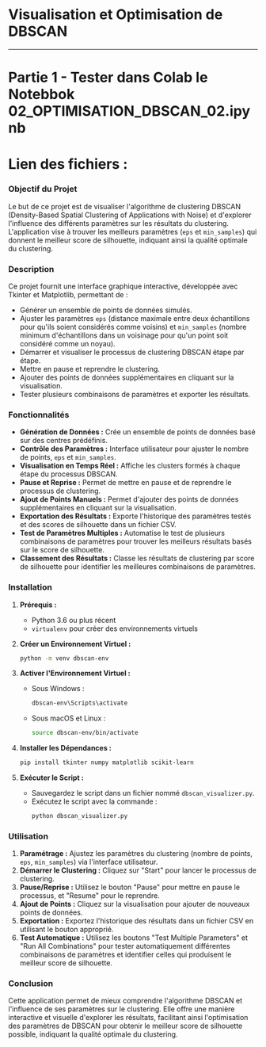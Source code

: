 # Visualisation et Optimisation de DBSCAN
----
# Partie 1 - Tester dans Colab le Notebbok 02_OPTIMISATION_DBSCAN_02.ipynb
# Lien des fichiers : 



### Objectif du Projet

Le but de ce projet est de visualiser l'algorithme de clustering DBSCAN (Density-Based Spatial Clustering of Applications with Noise) et d'explorer l'influence des différents paramètres sur les résultats du clustering. L'application vise à trouver les meilleurs paramètres (`eps` et `min_samples`) qui donnent le meilleur score de silhouette, indiquant ainsi la qualité optimale du clustering.

### Description

Ce projet fournit une interface graphique interactive, développée avec Tkinter et Matplotlib, permettant de :
- Générer un ensemble de points de données simulés.
- Ajuster les paramètres `eps` (distance maximale entre deux échantillons pour qu'ils soient considérés comme voisins) et `min_samples` (nombre minimum d'échantillons dans un voisinage pour qu'un point soit considéré comme un noyau).
- Démarrer et visualiser le processus de clustering DBSCAN étape par étape.
- Mettre en pause et reprendre le clustering.
- Ajouter des points de données supplémentaires en cliquant sur la visualisation.
- Tester plusieurs combinaisons de paramètres et exporter les résultats.

### Fonctionnalités

- **Génération de Données :** Crée un ensemble de points de données basé sur des centres prédéfinis.
- **Contrôle des Paramètres :** Interface utilisateur pour ajuster le nombre de points, `eps` et `min_samples`.
- **Visualisation en Temps Réel :** Affiche les clusters formés à chaque étape du processus DBSCAN.
- **Pause et Reprise :** Permet de mettre en pause et de reprendre le processus de clustering.
- **Ajout de Points Manuels :** Permet d'ajouter des points de données supplémentaires en cliquant sur la visualisation.
- **Exportation des Résultats :** Exporte l'historique des paramètres testés et des scores de silhouette dans un fichier CSV.
- **Test de Paramètres Multiples :** Automatise le test de plusieurs combinaisons de paramètres pour trouver les meilleurs résultats basés sur le score de silhouette.
- **Classement des Résultats :** Classe les résultats de clustering par score de silhouette pour identifier les meilleures combinaisons de paramètres.

### Installation

1. **Prérequis :**
   - Python 3.6 ou plus récent
   - `virtualenv` pour créer des environnements virtuels

2. **Créer un Environnement Virtuel :**
   ```bash
   python -m venv dbscan-env
   ```

3. **Activer l'Environnement Virtuel :**
   - Sous Windows :
     ```bash
     dbscan-env\Scripts\activate
     ```
   - Sous macOS et Linux :
     ```bash
     source dbscan-env/bin/activate
     ```

4. **Installer les Dépendances :**
   ```bash
   pip install tkinter numpy matplotlib scikit-learn
   ```

5. **Exécuter le Script :**
   - Sauvegardez le script dans un fichier nommé `dbscan_visualizer.py`.
   - Exécutez le script avec la commande :
     ```bash
     python dbscan_visualizer.py
     ```

### Utilisation

1. **Paramétrage :** Ajustez les paramètres du clustering (nombre de points, `eps`, `min_samples`) via l'interface utilisateur.
2. **Démarrer le Clustering :** Cliquez sur "Start" pour lancer le processus de clustering.
3. **Pause/Reprise :** Utilisez le bouton "Pause" pour mettre en pause le processus, et "Resume" pour le reprendre.
4. **Ajout de Points :** Cliquez sur la visualisation pour ajouter de nouveaux points de données.
5. **Exportation :** Exportez l'historique des résultats dans un fichier CSV en utilisant le bouton approprié.
6. **Test Automatique :** Utilisez les boutons "Test Multiple Parameters" et "Run All Combinations" pour tester automatiquement différentes combinaisons de paramètres et identifier celles qui produisent le meilleur score de silhouette.

### Conclusion

Cette application permet de mieux comprendre l'algorithme DBSCAN et l'influence de ses paramètres sur le clustering. Elle offre une manière interactive et visuelle d'explorer les résultats, facilitant ainsi l'optimisation des paramètres de DBSCAN pour obtenir le meilleur score de silhouette possible, indiquant la qualité optimale du clustering.
